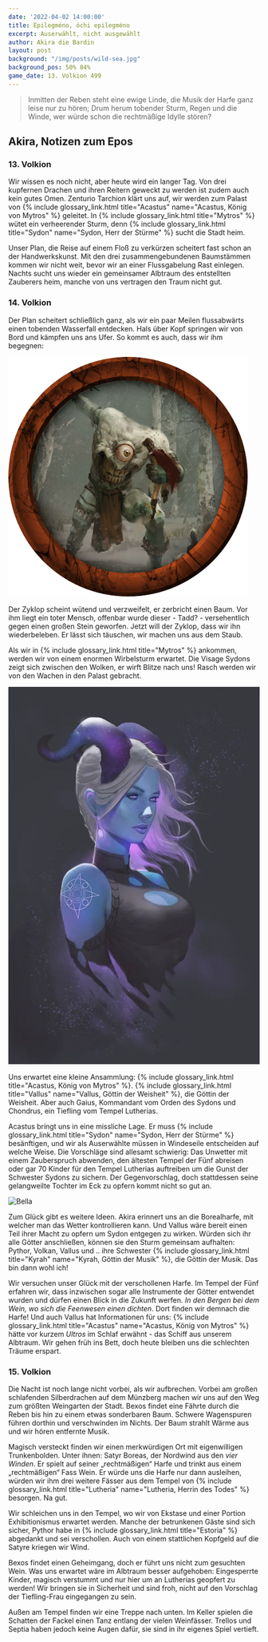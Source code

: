 ```yaml
---
date: '2022-04-02 14:00:00'
title: Epilegméno, óchi epilegméno
excerpt: Auserwählt, nicht ausgewählt
author: Akira die Bardin
layout: post
background: "/img/posts/wild-sea.jpg"
background_pos: 50% 84%
game_date: 13. Volkion 499
---
```


<div class="rhyme">
  <blockquote>
    Inmitten der Reben steht eine ewige Linde,
    die Musik der Harfe ganz leise nur zu hören;
    Drum herum tobender Sturm, Regen und die Winde,
    wer würde schon die rechtmäßige Idylle stören?
  </blockquote>
</div>

## Akira, Notizen zum Epos

### 13. Volkion

Wir wissen es noch nicht, aber heute wird ein langer Tag. Von drei kupfernen Drachen und ihren Reitern geweckt zu werden ist zudem auch kein gutes Omen. Zenturio Tarchion klärt uns auf, wir werden zum Palast von {% include glossary_link.html title="Acastus" name="Acastus, König von Mytros" %} geleitet. In {% include glossary_link.html title="Mytros" %} wütet ein verheerender Sturm, denn {% include glossary_link.html title="Sydon" name="Sydon, Herr der Stürme" %} sucht die Stadt heim.

Unser Plan, die Reise auf einem Floß zu verkürzen scheitert fast schon an der Handwerkskunst. Mit den drei zusammengebundenen Baumstämmen kommen wir nicht weit, bevor wir an einer Flussgabelung Rast einlegen. Nachts sucht uns wieder ein gemeinsamer Albtraum des entstellten Zauberers heim, manche von uns vertragen den Traum nicht gut.

### 14. Volkion

Der Plan scheitert schließlich ganz, als wir ein paar Meilen flussabwärts einen tobenden Wasserfall entdecken. Hals über Kopf springen wir von Bord und kämpfen uns ans Ufer. So kommt es auch, dass wir ihm begegnen:

![Blemys](/img/posts/Blemys.jpeg)

Der Zyklop scheint wütend und verzweifelt, er zerbricht einen Baum. Vor ihm liegt ein toter Mensch, offenbar wurde dieser - Tadd? - versehentlich gegen einen großen Stein geworfen. Jetzt will der Zyklop, dass wir ihn wiederbeleben. Er lässt sich täuschen, wir machen uns aus dem Staub.

Als wir in {% include glossary_link.html title="Mytros" %} ankommen, werden wir von einem enormen Wirbelsturm erwartet. Die Visage Sydons zeigt sich zwischen den Wolken, er wirft Blitze nach uns! Rasch werden wir von den Wachen in den Palast gebracht.

![chondrus](/img/posts/chondrus.png)

Uns erwartet eine kleine Ansammlung: {% include glossary_link.html title="Acastus, König von Mytros" %}. {% include glossary_link.html title="Vallus" name="Vallus, Göttin der Weisheit" %}, die Göttin der Weisheit. Aber auch Gaius, Kommandant vom Orden des Sydons und Chondrus, ein Tiefling vom Tempel Lutherias.

Acastus bringt uns in eine missliche Lage. Er muss {% include glossary_link.html title="Sydon" name="Sydon, Herr der Stürme" %} besänftigen, und wir als Auserwählte müssen in Windeseile entscheiden auf welche Weise. Die Vorschläge sind allesamt schwierig: Das Unwetter mit einem Zauberspruch abwenden, den ältesten Tempel der Fünf abreisen oder gar 70 Kinder für den Tempel Lutherias auftreiben um die Gunst der Schwester Sydons zu sichern. Der Gegenvorschlag, doch stattdessen seine gelangweilte Tochter im Eck zu opfern kommt nicht so gut an.

<img src="/img/posts/Bella.png" alt="Bella" style="max-width: 450px;">

Zum Glück gibt es weitere Ideen. Akira erinnert uns an die Borealharfe, mit welcher man das Wetter kontrollieren kann. Und Vallus wäre bereit einen Teil ihrer Macht zu opfern um Sydon entgegen zu wirken. Würden sich ihr alle Götter anschließen, können sie den Sturm gemeinsam aufhalten: Pythor, Volkan, Vallus und .. ihre Schwester {% include glossary_link.html title="Kyrah" name="Kyrah, Göttin der Musik" %}, die Göttin der Musik. Das bin dann wohl ich!

Wir versuchen unser Glück mit der verschollenen Harfe. Im Tempel der Fünf erfahren wir, dass inzwischen sogar alle Instrumente der Götter entwendet wurden und dürfen einen Blick in die Zukunft werfen. _In den Bergen bei dem Wein, wo sich die Feenwesen einen dichten_. Dort finden wir demnach die Harfe! Und auch Vallus hat Informationen für uns: {% include glossary_link.html title="Acastus" name="Acastus, König von Mytros" %} hätte vor kurzem _Ultros_ im Schlaf erwähnt - das Schiff aus unserem Albtraum. Wir gehen früh ins Bett, doch heute bleiben uns die schlechten Träume erspart.

### 15. Volkion

Die Nacht ist noch lange nicht vorbei, als wir aufbrechen. Vorbei am großen schlafenden Silberdrachen auf dem Münzberg machen wir uns auf den Weg zum größten Weingarten der Stadt. Bexos findet eine Fährte durch die Reben bis hin zu einem etwas sonderbaren Baum. Schwere Wagenspuren führen dorthin und verschwinden im Nichts. Der Baum strahlt Wärme aus und wir hören entfernte Musik.

Magisch versteckt finden wir einen merkwürdigen Ort mit eigenwilligen Trunkenbolden. Unter ihnen: Satyr Boreas, der Nordwind aus den _vier Winden_. Er spielt auf seiner „rechtmäßigen“ Harfe und trinkt aus einem „rechtmäßigen“ Fass Wein. Er würde uns die Harfe nur dann ausleihen, würden wir ihm drei weitere Fässer aus dem Tempel von {% include glossary_link.html title="Lutheria" name="Lutheria, Herrin des Todes" %} besorgen. Na gut.

Wir schleichen uns in den Tempel, wo wir von Ekstase und einer Portion Exhibitionismus erwartet werden. Manche der betrunkenen Gäste sind sich sicher, Pythor habe in {% include glossary_link.html title="Estoria" %} abgedankt und sei verschollen. Auch von einem stattlichen Kopfgeld auf die Satyre kriegen wir Wind. 

Bexos findet einen Geheimgang, doch er führt uns nicht zum gesuchten Wein. Was uns erwartet wäre im Albtraum besser aufgehoben: Eingesperrte Kinder, magisch verstummt und nur hier um an Lutherias geopfert zu werden! Wir bringen sie in Sicherheit und sind froh, nicht auf den Vorschlag der Tiefling-Frau eingegangen zu sein.

Außen am Tempel finden wir eine Treppe nach unten. Im Keller spielen die Schatten der Fackel einen Tanz entlang der vielen Weinfässer. Trellos und Septia haben jedoch keine Augen dafür, sie sind in ihr eigenes Spiel vertieft.
